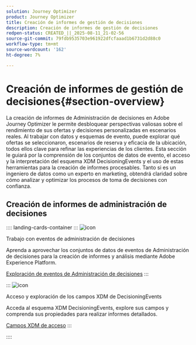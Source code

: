 ```yaml
---
solution: Journey Optimizer
product: Journey Optimizer
title: Creación de informes de gestión de decisiones
description: Creación de informes de gestión de decisiones
redpen-status: CREATED_||_2025-08-11_21-02-56
source-git-commit: 79fdb9535703e961922dfcfaaad1b6731d2d88c0
workflow-type: tm+mt
source-wordcount: '162'
ht-degree: 7%

---
```



# Creación de informes de gestión de decisiones{#section-overview}

La creación de informes de Administración de decisiones en Adobe Journey Optimizer le permite desbloquear perspectivas valiosas sobre el rendimiento de sus ofertas y decisiones personalizadas en escenarios reales. Al trabajar con datos y esquemas de evento, puede explorar qué ofertas se seleccionaron, escenarios de reserva y eficacia de la ubicación, todos ellos clave para refinar las experiencias de los clientes. Esta sección le guiará por la comprensión de los conjuntos de datos de evento, el acceso y la interpretación del esquema XDM DecisioningEvents y el uso de estas herramientas para la creación de informes procesables. Tanto si es un ingeniero de datos como un experto en marketing, obtendrá claridad sobre cómo analizar y optimizar los procesos de toma de decisiones con confianza.

## Creación de informes de administración de decisiones

:::: landing-cards-container
:::
![icon](https://cdn.experienceleague.adobe.com/icons/book.svg?lang=es)

Trabajo con eventos de administración de decisiones

Aprenda a aprovechar los conjuntos de datos de eventos de Administración de decisiones para la creación de informes y análisis mediante Adobe Experience Platform.

[Exploración de eventos de Administración de decisiones](../using/offers/reports/get-started-events.md)
:::

:::
![icon](https://cdn.experienceleague.adobe.com/icons/list-check.svg?lang=es)

Acceso y exploración de los campos XDM de DecisioningEvents

Acceda al esquema XDM DecisioningEvents, explore sus campos y comprenda sus propiedades para realizar informes detallados.

[Campos XDM de acceso](../using/offers/reports/xdm-fields.md)
:::

::::
